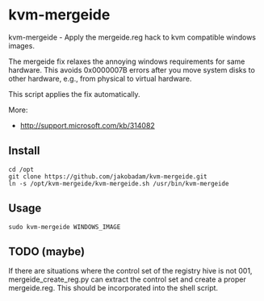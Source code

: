 # kvm-mergeide
kvm-mergeide - Apply the mergeide.reg hack to kvm compatible windows images.

The mergeide fix relaxes the annoying windows requirements for same
hardware. This avoids 0x0000007B errors after you move system disks
to other hardware, e.g., from physical to virtual hardware.

This script applies the fix automatically.

More:
* http://support.microsoft.com/kb/314082

## Install

    cd /opt
    git clone https://github.com/jakobadam/kvm-mergeide.git
    ln -s /opt/kvm-mergeide/kvm-mergeide.sh /usr/bin/kvm-mergeide

## Usage

    sudo kvm-mergeide WINDOWS_IMAGE

## TODO (maybe)

If there are situations where the control set of the registry hive is
not 001, mergeide_create_reg.py can extract the control set and create
a proper mergeide.reg. This should be incorporated into the shell script.

